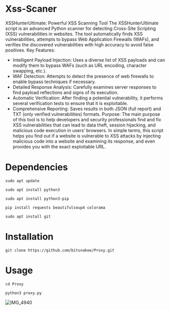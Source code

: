 # Xss-Scaner
XSSHunterUltimate: Powerful XSS Scanning Tool
The XSSHunterUltimate script is an advanced Python scanner for detecting Cross-Site Scripting (XSS) vulnerabilities in websites. The tool automatically finds XSS vulnerabilities, attempts to bypass Web Application Firewalls (WAFs), and verifies the discovered vulnerabilities with high accuracy to avoid false positives.
Key Features:
* Intelligent Payload Injection: Uses a diverse list of XSS payloads and can modify them to bypass WAFs (such as URL encoding, character swapping, etc.).
* WAF Detection: Attempts to detect the presence of web firewalls to enable bypass techniques if necessary.
* Detailed Response Analysis: Carefully examines server responses to find payload reflections and signs of its execution.
* Automatic Verification: After finding a potential vulnerability, it performs several verification tests to ensure that it is exploitable.
* Comprehensive Reporting: Saves results in both JSON (full report) and TXT (only verified vulnerabilities) formats.
Purpose:
The main purpose of this tool is to help developers and security professionals find and fix XSS vulnerabilities that can lead to data theft, session hijacking, and malicious code execution in users’ browsers.
In simple terms, this script helps you find out if a website is vulnerable to XSS attacks by injecting malicious code into a website and examining its response, and even provides you with the exact exploitable URL.
# Dependencies
```
sudo apt update
```
```
sudo apt install python3
```
```
sudo apt install python3-pip
```
```
pip install requests beautifulsoup4 colorama
```
```
sudo apt install git
```
# Installation
```
git clone https://github.com/bitsnakee/Proxy.git
```
# Usage
```
cd Proxy
```
```
python3 proxy.py
```
![IMG_4940]([https://github.com/bitsnakee/Proxy/assets/158815686/0dcd1b2e-142c-43ab-b1b9-b50e591deef2](https://github.com/bitsnakee/XSS-Scaner/blob/main/image/xss.png))
